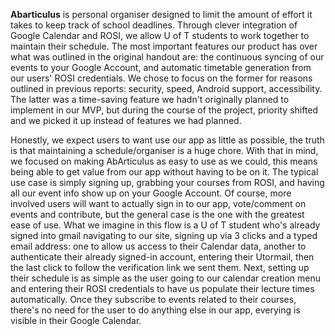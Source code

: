 **Abarticulus** is personal organiser designed to limit the amount of effort it takes to keep track of school deadlines. Through clever integration of Google Calendar and ROSI, we allow U of T students to work together to maintain their schedule. The most important features our product has over what was outlined in the original handout are: the continuous syncing of our events to your Google Account, and automatic timetable generation from our users' ROSI credentials. We chose to focus on the former for reasons outlined in previous reports: security, speed, Android support, accessibility. The latter was a time-saving feature we hadn't originally planned to implement in our MVP, but during the course of the project, priority shifted and we picked it up instead of features we had planned.

Honestly, we expect users to want use our app as little as possible, the truth is that maintaining a schedule/organiser is a huge chore. With that in mind, we focused on making AbArticulus as easy to use as we could, this means being able to get value from our app without having to be on it. The typical use case is simply signing up, grabbing your courses from ROSI, and having all our event info show up on your Google Account. Of course, more involved users will want to actually sign in to our app, vote/comment on events and contribute, but the general case is the one with the greatest ease of use. What we imagine in this flow is a U of T student who's already signed into gmail navigating to our site, signing up via 3 clicks and a typed email address: one to allow us access to their Calendar data, another to authenticate their already signed-in account, entering their Utormail, then the last click to follow the verification link we sent them. Next, setting up their schedule is as simple as the user going to our calendar creation menu and entering their ROSI credentials to have us populate their lecture times automatically. Once they subscribe to events related to their courses, there's no need for the user to do anything else in our app, everying is visible in their Google Calendar.
